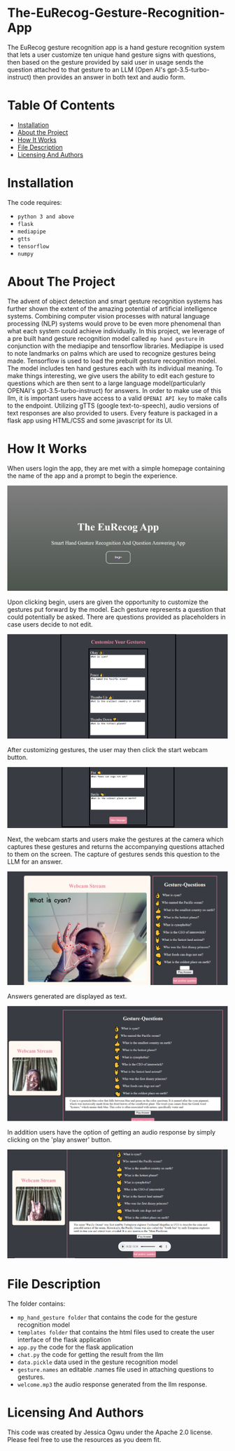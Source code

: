 # The-EuRecog-Gesture-Recognition-App
The EuRecog gesture recognition app is a hand gesture recognition system that lets a user customize ten unique hand gesture signs with questions, then based on the gesture provided by said user in usage sends the question attached to that gesture to an LLM (Open AI's gpt-3.5-turbo-instruct) then provides an answer in both text and audio form.





# Table Of Contents
* [Installation](https://github.com/Jess607/The-EuRecog-Gesture-Recognition-App#installation)
* [About the Project](https://github.com/Jess607/The-EuRecog-Gesture-Recognition-App#about-the-project)
* [How It Works](https://github.com/Jess607/The-EuRecog-Gesture-Recognition-App#how-it-works)
* [File Description](https://github.com/Jess607/The-EuRecog-Gesture-Recognition-App#file-description)
* [Licensing And Authors](https://github.com/Jess607/The-EuRecog-Gesture-Recognition-App#licensing-and-authors)

# Installation 
The code requires:
* `python 3 and above`
* `flask`
* `mediapipe`
* `gtts` 
* `tensorflow` 
* `numpy`

# About The Project 
The advent of object detection and smart gesture recognition systems has further shown the extent of the amazing potential of artificial intelligence systems. Combining computer vision processes with natural language processing (NLP) systems would prove to be even more phenomenal than what each system could achieve individually. In this project, we leverage of a pre built hand gesture recognition model called `mp hand gesture` in conjunction with the mediapipe and tensorflow libraries. Mediapipe is used to note landmarks on palms which are used to recognize gestures being made. Tensorflow is used to load the prebuilt gesture recognition model. The model includes ten hand gestures each with its individual meaning. To make things interesting, we give users the ability to edit each gesture to questions which are then sent to a large language model(particularly OPENAI's gpt-3.5-turbo-instruct) for answers. In order to make use of this llm, it is important users have access to a valid `OPENAI API key` to make calls to the endpoint. Utilizing gTTS (google text-to-speech), audio versions of text responses are also provided to users. 
Every feature is packaged in a flask app using HTML/CSS and some javascript for its UI. 



# How It Works
When users login the app, they are met with a simple homepage containing the name of the app and a prompt to begin the experience. 

![Alt text](homepage.png)

Upon clicking begin, users are given the opportunity to customize the gestures put forward by the model. Each gesture represents a question that could potentially be asked. There are questions provided as placeholders in case users decide to not edit.

![Alt text](gestures.png)

After customizing gestures, the user may then click the start webcam button. 

![Alt text](startwebcam.png)

Next, the webcam starts and users make the gestures at the camera which captures these gestures and returns the accompanying questions attached to them on the screen. The capture of gestures sends this question to the LLM for an answer. 

![Alt text](webcam.png)

Answers generated are displayed as text.

![Alt text](cyan-two.png)

In addition users have the option of getting an audio response by simply clicking on the 'play answer' button.

![Alt text](pacific-two.png)



# File Description 
The folder contains:
* `mp_hand_gesture folder` that contains the code for the gesture recognition model
* `templates folder` that contains the html files used to create the user interface of the flask application
* `app.py` the code for the flask application
* `chat.py` the code for getting the result from the llm 
* `data.pickle` data used in the gesture recognition model
* `gesture.names` an editable .names file used in attaching questions to gestures.
* `welcome.mp3` the audio response generated from the llm response. 


# Licensing And Authors
This code was created by Jessica Ogwu under the Apache 2.0 license. Please feel free to use the resources as you deem fit.